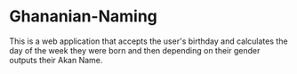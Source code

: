 # Ghananian-Naming
This is a web application that accepts the user's birthday and calculates the day of the week they were born and then depending on their gender outputs their Akan Name. 

